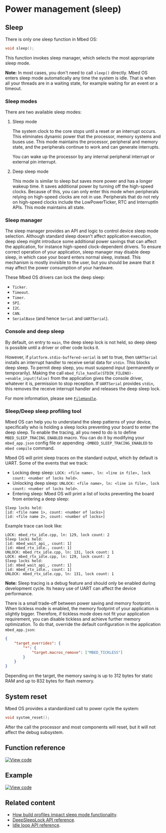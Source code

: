 # Power management (sleep)

## Sleep

There is only one sleep function in Mbed OS:

```c++
void sleep();
```

This function invokes sleep manager, which selects the most appropriate sleep mode.

<span class="notes">**Note:** In most cases, you don't need to call `sleep()` directly. Mbed OS enters sleep mode automatically any time the system is idle. That is when all your threads are in a waiting state, for example waiting for an event or a timeout.</span>

### Sleep modes

There are two available sleep modes:

1. Sleep mode

    The system clock to the core stops until a reset or an interrupt occurs. This eliminates dynamic power that the processor, memory systems and buses use. This mode maintains the processor, peripheral and memory state, and the peripherals continue to work and can generate interrupts.

    You can wake up the processor by any internal peripheral interrupt or external pin interrupt.

2. Deep sleep mode

    This mode is similar to sleep but saves more power and has a longer wakeup time. It saves additional power by turning off the high-speed clocks. Because of this, you can only enter this mode when peripherals relying on high-speed clocks are not in use. Peripherals that do not rely on high-speed clocks include the LowPowerTicker, RTC and InterruptIn APIs. This mode maintains all state.

### Sleep manager

The sleep manager provides an API and logic to control device sleep mode selection. Although standard sleep doesn't affect application execution, deep sleep might introduce some additional power savings that can affect the application, for instance high-speed clock-dependent drivers. To ensure correct operation of your application, sleep manager may disable deep sleep, in which case your board enters normal sleep, instead. This mechanism is mostly invisible to the user, but you should be aware that it may affect the power consumption of your hardware.

These Mbed OS drivers can lock the deep sleep:

- `Ticker`.
- `Timeout`.
- `Timer`.
- `SPI`.
- `I2C`.
- `CAN`.
- `SerialBase` (and hence `Serial` and `UARTSerial`).

### Console and deep sleep

By default, on entry to `main`, the deep sleep lock is not held, so deep sleep is possible until a driver or other code locks it.

However, if `platform.stdio-buffered-serial` is set to true, then `UARTSerial` installs an interrupt handler to receive serial data for `stdin`. This blocks deep sleep. To permit deep sleep, you must suspend input (permanently or temporarily). Making the call `mbed_file_handle(STDIN_FILENO)->enable_input(false)` from the application gives the console driver, whatever it is, permission to stop reception. If `UARTSerial` provides `stdin`, this removes the receive interrupt handler and releases the deep sleep lock.

For more information, please see [`FileHandle`](filehandle.html).

### Sleep/Deep sleep profiling tool

Mbed OS can help you to understand the sleep patterns of your device, specifically who is holding a sleep locks preventing your board to enter the deep sleep. To enable the tracing, all you need to do is to define `MBED_SLEEP_TRACING_ENABLED` macro. You can do it by modifying your `mbed_app.json` config file or appending `-DMBED_SLEEP_TRACING_ENABLED` to `mbed compile` command.

Mbed OS will print sleep traces on the standard output, which by default is UART. Some of the events that we track:

- Locking deep sleep: `LOCK: <file name>, ln: <line in file>, lock count: <number of locks held>`.
- Unlocking deep sleep: `UNLOCK: <file name>, ln: <line in file>, lock count: <number of locks held>`.
- Entering sleep: Mbed OS will print a list of locks preventing the board from entering a deep sleep:

```
Sleep locks held:
[id: <file name 1>, count: <number of locks>]
[id: <file name 2>, count: <number of locks>]
```

Example trace can look like:

```
LOCK: mbed_rtx_idle.cpp, ln: 129, lock count: 2
Sleep locks held:
[id: mbed_wait_api_, count: 1]
[id: mbed_rtx_idle., count: 1]
UNLOCK: mbed_rtx_idle.cpp, ln: 131, lock count: 1
LOCK: mbed_rtx_idle.cpp, ln: 129, lock count: 2
Sleep locks held:
[id: mbed_wait_api_, count: 1]
[id: mbed_rtx_idle., count: 1]
UNLOCK: mbed_rtx_idle.cpp, ln: 131, lock count: 1
```

<span class="notes">**Note:** Sleep tracing is a debug feature and should only be enabled during development cycle. Its heavy use of UART can affect the device performance.</span>

There is a small trade-off between power saving and memory footprint. When tickless mode is enabled, the memory footprint of your application is slightly bigger. Therefore, if tickless mode does not fit your application requirement, you can disable tickless and achieve further memory optimization. To do that, override the default configuration in the application `mbed_app.json`:

```json
{
    "target_overrides": {
        "*": {
            "target.macros_remove": ["MBED_TICKLESS"]
        }
    }
}
```

Depending on the target, the memory saving is up to 312 bytes for static RAM and up to 832 bytes for flash memory.

## System reset

Mbed OS provides a standardized call to power cycle the system:

```c++
void system_reset();
```

After the call the processor and most components will reset, but it will not affect the debug subsystem.

## Function reference

[![View code](https://www.mbed.com/embed/?type=library)](https://os.mbed.com/docs/mbed-os/v6.2/mbed-os-api-doxy/group__platform__power__mgmt.html)

## Example

[![View code](https://www.mbed.com/embed/?url=https://github.com/ARMmbed/mbed-os-snippet-SleepManager_Example_1/tree/v6.0)](https://github.com/ARMmbed/mbed-os-snippet-SleepManager_Example_1/blob/v6.0/main.cpp)

## Related content

- [How build profiles impact sleep mode functionality](../program-setup/build-profiles-and-rules.html).
- [DeepSleepLock API reference](deepsleeplock.html).
- [Idle loop API reference](idle-loop.html).
